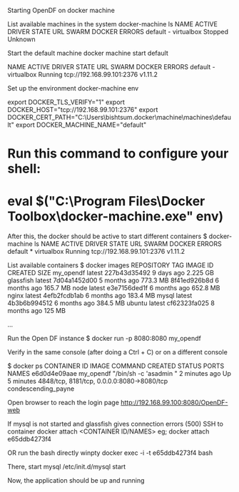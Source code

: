 Starting OpenDF on docker machine

List available machines in the system
docker-machine ls
NAME      ACTIVE   DRIVER       STATE     URL   SWARM   DOCKER    ERRORS
default   -        virtualbox   Stopped                 Unknown

Start the default machine
docker machine start default

NAME      ACTIVE   DRIVER       STATE     URL                         SWARM   DOCKER    ERRORS
default   -        virtualbox   Running   tcp://192.168.99.101:2376           v1.11.2

Set up the environment
docker-machine env

export DOCKER_TLS_VERIFY="1"
export DOCKER_HOST="tcp://192.168.99.101:2376"
export DOCKER_CERT_PATH="C:\Users\bishtsum\.docker\machine\machines\default"
export DOCKER_MACHINE_NAME="default"
# Run this command to configure your shell:
# eval $("C:\Program Files\Docker Toolbox\docker-machine.exe" env)

After this, the docker should be active to start different containers
$ docker-machine ls
NAME      ACTIVE   DRIVER       STATE     URL                         SWARM   DOCKER    ERRORS
default   *        virtualbox   Running   tcp://192.168.99.101:2376           v1.11.2


List available containers
$ docker images
REPOSITORY          TAG                 IMAGE ID            CREATED             SIZE
my_opendf           latest              227b43d35492        9 days ago          2.225 GB
glassfish           latest              7d04a1452d00        5 months ago        773.3 MB
<none>              <none>              8f41ed926b8d        6 months ago        165.7 MB
node                latest              e3e7156ded1f        6 months ago        652.8 MB
nginx               latest              4efb2fcdb1ab        6 months ago        183.4 MB
mysql               latest              4b3b6b994512        6 months ago        384.5 MB
ubuntu              latest              cf62323fa025        8 months ago        125 MB

...

Run the Open DF instance
$ docker run -p 8080:8080 my_opendf

Verify in the same console (after doing a Ctrl + C) or on a different console

$ docker ps
CONTAINER ID        IMAGE               COMMAND                  CREATED             STATUS              PORTS                                        NAMES
e6d0d4e09aae        my_opendf           "/bin/sh -c 'asadmin "   2 minutes ago       Up 5 minutes       4848/tcp, 8181/tcp, 0.0.0.0:8080->8080/tcp   condescending_payne

Open browser to reach the login page
http://192.168.99.100:8080/OpenDF-web

If mysql is not started and glassfish gives connection errors (500) 
SSH to container
docker attach <CONTAINER ID/NAMES>
eg; docker attach e65ddb4273f4

OR run the bash directly
winpty docker exec -i -t e65ddb4273f4 bash

There, start mysql
/etc/init.d/mysql start

Now, the application should be up and running
